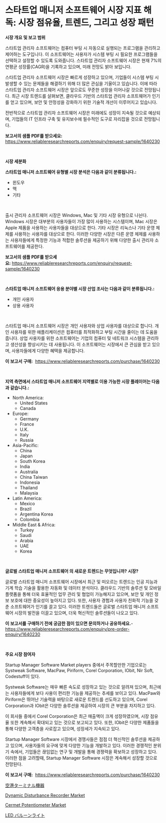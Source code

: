 <p><h1>스타트업 매니저 소프트웨어 시장 지표 해독: 시장 점유율, 트렌드, 그리고 성장 패턴</h1></p><p><strong>시장 개요 및 보고 범위</strong></p>
<p><p>스타트업 관리자 소프트웨어는 컴퓨터 부팅 시 자동으로 실행되는 프로그램을 관리하고 제어하는 도구입니다. 이 소프트웨어는 사용자가 시스템 부팅 시 필요한 프로그램들을 선택하고 설정할 수 있도록 도와줍니다. 스타트업 관리자 소프트웨어 시장은 현재 7%의 연평균 성장률(CAGR)을 기록하고 있으며, 미래 전망도 밝아 보입니다.</p><p>스타트업 관리자 소프트웨어 시장은 빠르게 성장하고 있으며, 기업들이 시스템 부팅 시 발생할 수 있는 문제들을 해결하기 위해 더 많은 관심을 기울이고 있습니다. 이에 따라 스타트업 관리자 소프트웨어 시장은 앞으로도 꾸준한 성장을 이어나갈 것으로 전망됩니다. 최근 시장 트렌드를 살펴보면, 클라우드 기반의 스타트업 관리자 소프트웨어가 인기를 얻고 있으며, 보안 및 안정성을 강화하기 위한 기술적 개선이 이루어지고 있습니다.</p><p>전반적으로 스타트업 관리자 소프트웨어 시장은 미래에도 성장이 지속될 것으로 예상되며, 기업들의 IT 인프라 구축 및 유지보수에 필수적인 도구로 자리잡을 것으로 전망됩니다.</p></p>
<p><strong>보고서의 샘플 PDF를 받으세요:</strong> <a href="https://www.reliableresearchreports.com/enquiry/request-sample/1640230">https://www.reliableresearchreports.com/enquiry/request-sample/1640230</a></p>
<p>&nbsp;</p>
<p><strong>시장 세분화</strong></p>
<p><strong>스타트업 매니저 소프트웨어 유형별 시장 분석은 다음과 같이 분류됩니다.:</strong></p>
<p><ul><li>윈도우</li><li>맥</li><li>기타</li></ul></p>
<p>&nbsp;</p>
<p><p>출시 관리자 소프트웨어 시장은 Windows, Mac 및 기타 시장 유형으로 나뉜다. Windows 시장은 대부분의 사용자들이 가장 많이 사용하는 시스템이며, Mac 시장은 Apple 제품을 사용하는 사용자들을 대상으로 한다. 기타 시장은 리눅스나 기타 운영 체제를 사용하는 사용자를 대상으로 한다. 이러한 다양한 시장은 다른 운영 체제를 사용하는 사용자들에게 특정한 기능과 적합한 솔루션을 제공하기 위해 다양한 출시 관리자 소프트웨어를 제공한다.</p></p>
<p><strong>보고서의 샘플 PDF를 받으세요:</strong>&nbsp;<a href="https://www.reliableresearchreports.com/enquiry/request-sample/1640230">https://www.reliableresearchreports.com/enquiry/request-sample/1640230</a></p>
<p>&nbsp;</p>
<p><strong> 스타트업 매니저 소프트웨어 응용 분야별 시장 산업 조사는 다음과 같이 분류됩니다.:</strong></p>
<p><ul><li>개인 사용자</li><li>상용 사용자</li></ul></p>
<p>&nbsp;</p>
<p><p>스타트업 매니저 소프트웨어 시장은 개인 사용자와 상업 사용자를 대상으로 합니다. 개인 사용자를 위한 애플리케이션은 컴퓨터를 최적화하고 부팅 시간을 줄이는 데 도움을 줍니다. 상업 사용자를 위한 소프트웨어는 기업의 컴퓨터 및 네트워크 시스템을 관리하고 생산성을 향상시키는 데 사용됩니다. 이 소프트웨어는 시장에서 큰 관심을 받고 있으며, 사용자들에게 다양한 혜택을 제공합니다.</p></p>
<p><strong>이 보고서 구매:</strong>&nbsp; <a href="https://www.reliableresearchreports.com/purchase/1640230">https://www.reliableresearchreports.com/purchase/1640230</a></p>
<p>&nbsp;</p>
<p><strong>지역 측면에서 스타트업 매니저 소프트웨어 지역별로 이용 가능한 시장 플레이어는 다음과 같습니다.:</strong></p>
<p><ul>
    <li>
        North America:
        <ul>
            <li>United States</li>
            <li>Canada</li>
        </ul>
    </li>
    <li>
        Europe:
        <ul>
            <li>Germany</li>
            <li>France</li>
            <li>U.K.</li>
            <li>Italy</li>
            <li>Russia</li>
        </ul>
    </li>
    <li>
        Asia-Pacific:
        <ul>
            <li>China</li>
            <li>Japan</li>
            <li>South Korea</li>
            <li>India</li>
            <li>Australia</li>
            <li>China Taiwan</li>
            <li>Indonesia</li>
            <li>Thailand</li>
            <li>Malaysia</li>
        </ul>
    </li>
    <li>
        Latin America:
        <ul>
            <li>Mexico</li>
            <li>Brazil</li>
            <li>Argentina Korea</li>
            <li>Colombia</li>
        </ul>
    </li>
    <li>
        Middle East & Africa:
        <ul>
            <li>Turkey</li>
            <li>Saudi</li>
            <li>Arabia</li>
            <li>UAE</li>
            <li>Korea</li>
        </ul>
    </li>
    </ul></p>
<p>&nbsp;</p>
<p><strong>글로벌 스타트업 매니저 소프트웨어 의 새로운 트렌드는 무엇입니까? 시장?</strong></p>
<p><p>글로벌 스타트업 매니저 소프트웨어 시장에서 최근 및 떠오르는 트렌드는 인공 지능과 기계 학습 기술을 활용한 자동화 및 데이터 분석이다. 클라우드 기반의 솔루션 및 모바일 플랫폼을 통해 더욱 효율적인 업무 관리 및 협업이 가능해지고 있으며, 보안 및 개인 정보 보호에 대한 중요성이 높아지고 있다. 또한, 사용자 경험과 사용자 친화적 기능을 갖춘 소프트웨어가 인기를 끌고 있다. 이러한 트렌드들은 글로벌 스타트업 매니저 소프트웨어 시장의 발전을 이끌고 있으며, 더욱 혁신적인 솔루션들이 나오고 있다.</p></p>
<p><strong>이 보고서를 구매하기 전에 궁금한 점이 있으면 문의하거나 공유하세요.</strong>- <a href="https://www.reliableresearchreports.com/enquiry/pre-order-enquiry/1640230">https://www.reliableresearchreports.com/enquiry/pre-order-enquiry/1640230</a></p>
<p>&nbsp;</p>
<p><strong>주요 시장 참여자</strong></p>
<p><p>Startup Manager Software Market players 중에서 주목할만한 기업으로는 Systweak Software, MacPaw, Piriform, Corel Corporation, IObit, Nir Soft, Codestuff이 있다.</p><p>Systweak Software는 매우 빠른 속도로 성장하고 있는 것으로 알려져 있으며, 최근에는 사용자들에게 보다 사용이 편리한 기능을 제공하는 추세를 보이고 있다. MacPaw와 Piriform은 뛰어난 기술력을 바탕으로 새로운 트렌드를 선도하고 있으며, Corel Corporation과 IObit은 다양한 솔루션을 제공하여 시장의 큰 부분을 차지하고 있다.</p><p>이 회사들 중에서 Corel Corporation은 최근 매출액이 크게 성장하였으며, 시장 점유율 또한 계속해서 확대되고 있는 것으로 보고되고 있다. 또한, IObit은 다양한 제품들을 통해 다양한 고객층을 사로잡고 있으며, 성장세가 지속되고 있다.</p><p>Startup Manager Software 시장에서 경쟁사들은 점점 더 혁신적인 솔루션을 제공하고 있으며, 사용자들의 요구에 맞게 다양한 기능을 개발하고 있다. 이러한 경쟁적인 분위기 속에서, 기업들은 끊임없는 연구 및 개발을 통해 경쟁력을 확보하고 성장하고 있다. 이러한 점을 고려할때, Startup Manager Software 시장은 계속해서 성장할 것으로 전망된다.</p></p>
<p><strong>이 보고서 구매:</strong>&nbsp;&nbsp;<a href="https://www.reliableresearchreports.com/purchase/1640230">https://www.reliableresearchreports.com/purchase/1640230</a></p>
<p><p><a href="https://github.com/laurenreichert/Market-Research-Report-List-1/blob/main/284677310360.md">空港ターミナル機器</a></p><p><a href="https://github.com/WillieWoodard/Market-Research-Report-List-4/blob/main/dynamic-disturbance-recorder-market.md">Dynamic Disturbance Recorder Market</a></p><p><a href="https://github.com/marloy8/Market-Research-Report-List-3/blob/main/cermet-potentiometer-market.md">Cermet Potentiometer Market</a></p><p><a href="https://github.com/RodHoppe07/Market-Research-Report-List-1/blob/main/891844210361.md">LED バルーンライト</a></p></p>

